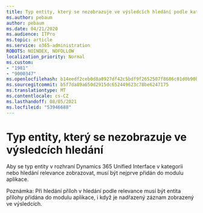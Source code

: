 ```yaml
---
title: Typ entity, který se nezobrazuje ve výsledcích hledání podle kategorií nebo relevance v jednotném rozhraní Dynamics 365
ms.author: pebaum
author: pebaum
ms.date: 04/21/2020
ms.audience: ITPro
ms.topic: article
ms.service: o365-administration
ROBOTS: NOINDEX, NOFOLLOW
localization_priority: Normal
ms.custom:
- "1981"
- "9000347"
ms.openlocfilehash: b14eedf2ceb0d8a0927df42c5bdf9f2652507f8686c01d0b90b6479ee2e4f062
ms.sourcegitcommit: b5f7da89a650d2915dc652449623c78be6247175
ms.translationtype: MT
ms.contentlocale: cs-CZ
ms.lasthandoff: 08/05/2021
ms.locfileid: "53946688"
---
```

# <a name="entity-type-not-showing-in-search-results"></a>Typ entity, který se nezobrazuje ve výsledcích hledání

Aby se typ entity v rozhraní Dynamics 365 Unified Interface v kategorii nebo hledání relevance zobrazovat, musí být nejprve přidán do modulu aplikace.

Poznámka: Při hledání příloh v hledání podle relevance musí být entita přílohy přidána do modulu aplikace, i když je nadřazený záznam zobrazený ve výsledcích.
